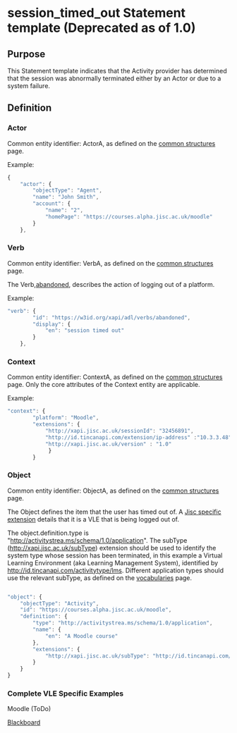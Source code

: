 # session_timed_out Statement template (Deprecated as of 1.0)

## Purpose
This Statement template indicates that the Activity provider has determined that the session was abnormally terminated either by an Actor or due to a system failure.

## Definition
### Actor
Common entity identifier:  ActorA, as defined on the [common structures](/common_structures.md#actora) page.

Example:
``` Javascript
{
    "actor": {
        "objectType": "Agent",
        "name": "John Smith",
        "account": {
            "name": "2",
            "homePage": "https://courses.alpha.jisc.ac.uk/moodle"
        }
    },
```

### Verb
Common entity identifier: VerbA, as defined on the [common structures](/common_structures.md#verba) page.

The Verb,[abandoned](/vocabulary.md#verbs), describes the action of logging out of a platform.

Example:

``` javascript
"verb": {
        "id": "https://w3id.org/xapi/adl/verbs/abandoned",
        "display": {
            "en": "session timed out"
        }
    },
``` 

### Context

Common entity identifier: ContextA, as defined on the [common structures](/common_structures.md#contexta) page. Only the core attributes of the Context entity are applicable.

Example:

``` javascript
"context": {
        "platform": "Moodle",
        "extensions": {
			"http://xapi.jisc.ac.uk/sessionId": "32456891",
			"http://id.tincanapi.com/extension/ip-address" :"10.3.3.48"
			"http://xapi.jisc.ac.uk/version" : "1.0"
             }
        }
```

### Object
Common entity identifier: ObjectA, as defined on the [common structures](/common_structures.md#objecta) page.

The Object defines the item that the user has timed out of.  A [Jisc specific extension](common_statements.md#jisc_extensions) details that it is a VLE that is being logged out of.

The object.definition.type is "http://activitystrea.ms/schema/1.0/application". The subType (http://xapi.jisc.ac.uk/subType) extension should be used to identify the system type whose session has been terminated, in this example a Virtual Learning Environment (aka Learning Management System), identified by  http://id.tincanapi.com/activitytype/lms. Different application types should use the relevant subType, as defined on the [vocabularies](vocabulary.md#32-object-definition-extensions) page.

``` javascript

"object": {
    "objectType": "Activity",
    "id": "https://courses.alpha.jisc.ac.uk/moodle",
    "definition": {
        "type": "http://activitystrea.ms/schema/1.0/application",
        "name": {
            "en": "A Moodle course"
        },
        "extensions": {
            "http://xapi.jisc.ac.uk/subType": "http://id.tincanapi.com/activitytype/lms"
        }
    }
}
```


### Complete VLE Specific Examples
Moodle (ToDo)

[Blackboard](blackboard/loggedout.json)
